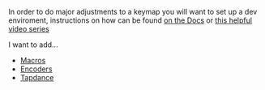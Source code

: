 In order to do major adjustments to a keymap you will want to set up a dev enviroment, instructions on how can be found [on the Docs](https://docs.qmk.fm/#/newbs_getting_started) or [this helpful video series](https://www.youtube.com/watch?v=-HLV6mUxNnU&list=PLYEUsdlqPD2a3kzQgnF98Prj-4IzZJGYG)

I want to add...
- [Macros](macros.md)
- [Encoders](encoders.md)
- [Tapdance](tapdance.md)
